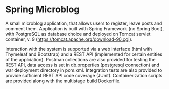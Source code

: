 # Spring Microblog
A small microblog application, that allows users to register, leave posts and comment them. Application is built with Spring Framework (no Spring Boot), with PostgreSQL as database choice and deployed on Tomcat servlet container, v. 9 (https://tomcat.apache.org/download-90.cgi). 

Interaction with the system is supported via a web interface (html with Thymeleaf and Bootstrap) and a REST API (implemented for certain entities of the applciation). Postman collections are also provided for testing the REST API, data access is set in db.properties (postgresql connection) and war deployment directory in pom.xml. Integration tests are also provided to provide sufficient REST API code coverage (JUnit). Containerization scripts are provided along with the multistage build Dockerfile.
